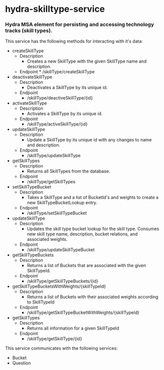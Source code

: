 # hydra-skilltype-service
### Hydra MSA element for persisting and accessing technology tracks (skill types). 

This service has the following methods for interacting with it's data:
* createSkillType
  * Description
	  * Creates a new SkillType with the given SkillType name and description.
  * Endpoint
		* /skillType/createSkillType
* deactivateSkillType
	* Description
		* Deactivates a SkillType by its unique id.
	* Endpoint
		* /skillType/deactiveSkillType/{id}
* activateSkillType
	* Description
		* Activates a SkillType by its unique id.
	* Endpoint
		* /skillType/activeSkillType/{id}
* updateSkillType
	* Description
		* Update a SkillType by its unique id with any changes to name and description.
	* Endpoint
		* /skillType/updateSkillType
* getSkillTypes
	* Description
		* Returns all SkillTypes from the database.
	* Endpoint
		* /skillType/getSkillTypes
* setSkillTypeBucket
	* Description
		* Takes a SkillType and a list of BucketId's and weights to create a new SkillTypeBucketLookup entry.
	* Endpoint
		* /skillType/setSkillTypeBucket
* updateSkillType
  * Description
    * Updates the skill type bucket lookup for the skill type. Consumes new skill type name, description, bucket relations, and associated weights.
  * Endpoint
    * /skillType/updateSkillTypeBucket
* getSkillTypeBuckets
  * Description
    * Returns a list of Buckets that are associated with the given SkillTypeId.
  * Endpoint
    * /skillType/getSkillTypeBuckets/{id}
* getSkillTypeBucketsWithWeights/{skillTypeId}
  * Description
    * Returns a list of Buckets with their associated weights according to SkillTypeId
  * Endpoint
    * /skillType/getSkillTypeBucketWithWeights/{skillTypeId}
* getSkillTypes
  * Description
    * Returns all information for a given SkillTypeId
  * Endpoint
    * /skillType/getSkillType/{id}

This service communicates with the following services:
* Bucket
* Question
